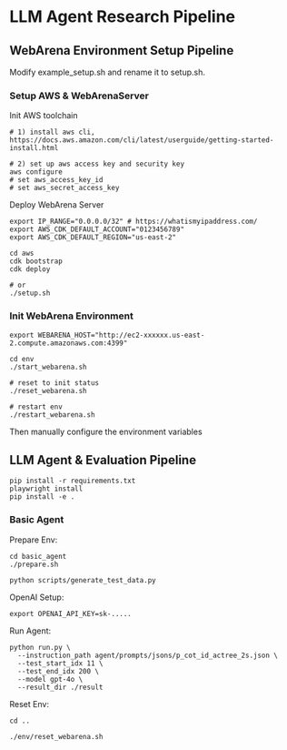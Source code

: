 # LLM Agent Research Pipeline

## WebArena Environment Setup Pipeline

Modify example_setup.sh and rename it to setup.sh.

### Setup AWS & WebArenaServer
Init AWS toolchain
```shell
# 1) install aws cli, https://docs.aws.amazon.com/cli/latest/userguide/getting-started-install.html

# 2) set up aws access key and security key
aws configure
# set aws_access_key_id
# set aws_secret_access_key
```

Deploy WebArena Server
```shell
export IP_RANGE="0.0.0.0/32" # https://whatismyipaddress.com/
export AWS_CDK_DEFAULT_ACCOUNT="0123456789"
export AWS_CDK_DEFAULT_REGION="us-east-2"

cd aws
cdk bootstrap
cdk deploy

# or
./setup.sh
```

### Init WebArena Environment
```shell
export WEBARENA_HOST="http://ec2-xxxxxx.us-east-2.compute.amazonaws.com:4399"
```

```shell
cd env
./start_webarena.sh

# reset to init status
./reset_webarena.sh

# restart env
./restart_webarena.sh
```

Then manually configure the environment variables

## LLM Agent & Evaluation Pipeline

```shell
pip install -r requirements.txt
playwright install
pip install -e .
```

### Basic Agent 

Prepare Env:
```shell
cd basic_agent 
./prepare.sh

python scripts/generate_test_data.py
```

OpenAI Setup:
```shell
export OPENAI_API_KEY=sk-.....
```

Run Agent:
```shell
python run.py \                                                                       
  --instruction_path agent/prompts/jsons/p_cot_id_actree_2s.json \
  --test_start_idx 11 \
  --test_end_idx 200 \
  --model gpt-4o \
  --result_dir ./result
```

Reset Env:
```shell
cd ..

./env/reset_webarena.sh
```